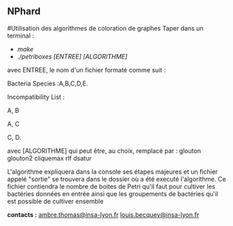 ## NPhard

#Utilisation des algorithmes de coloration de graphes
Taper dans un terminal :

* *make*
* *./petriboxes [ENTREE] [ALGORITHME]*

avec ENTREE, le nom d'un fichier formaté comme suit :

Bacteria Species :A,B,C,D,E.

Incompatibility List :

A, B

A, C

C, D.


avec [ALGORITHME] qui peut être, au choix, remplacé par :
glouton
glouton2
cliquemax
rlf
dsatur

L'algorithme expliquera dans la console ses étapes majeures et un
fichier appelé "sortie" se trouvera dans le dossier où a été
executé l'algorithme. Ce fichier contiendra le nombre de boites de
Petri qu'il faut pour cultiver les bactéries données en entrée ainsi
que les groupements de bactéries qu'il est possible de cultiver ensemble

**contacts :**
ambre.thomas@insa-lyon.fr
louis.becquey@insa-lyon.fr

